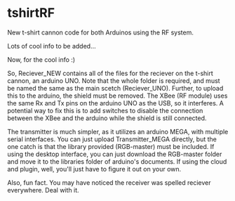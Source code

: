 # tshirtRF
New t-shirt cannon code for both Arduinos using the RF system.

Lots of cool info to be added...

Now, for the cool info :)

So, Reciever_NEW contains all of the files for the reciever on the t-shirt cannon, an arduino UNO. Note that the whole folder is required, and must be named the same as the main scetch (Reciever_UNO). Further, to upload this to the arduino, the shield must be removed. The XBee (RF module) uses the same Rx and Tx pins on the arduino UNO as the USB, so it interferes. A potential way to fix this is to add switches to disable the connection between the XBee and the arduino while the shield is still connected.

The transmitter is much simpler, as it utilizes an arduino MEGA, with multiple serial interfaces. You can just upload Transmitter_MEGA directly, but the one catch is that the library provided (RGB-master) must be included. If using the desktop interface, you can just download the RGB-master folder and move it to the libraries folder of arduino's documents. If using the cloud and plugin, well, you'll just have to figure it out on your own.





Also, fun fact. You may have noticed the receiver was spelled reciever everywhere. Deal with it.
